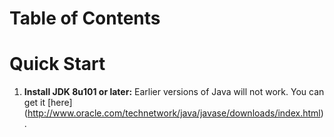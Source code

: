 # Table of Contents

# Quick Start

1. **Install JDK 8u101 or later:** Earlier versions of Java will not work. You can get it [here] (http://www.oracle.com/technetwork/java/javase/downloads/index.html).
